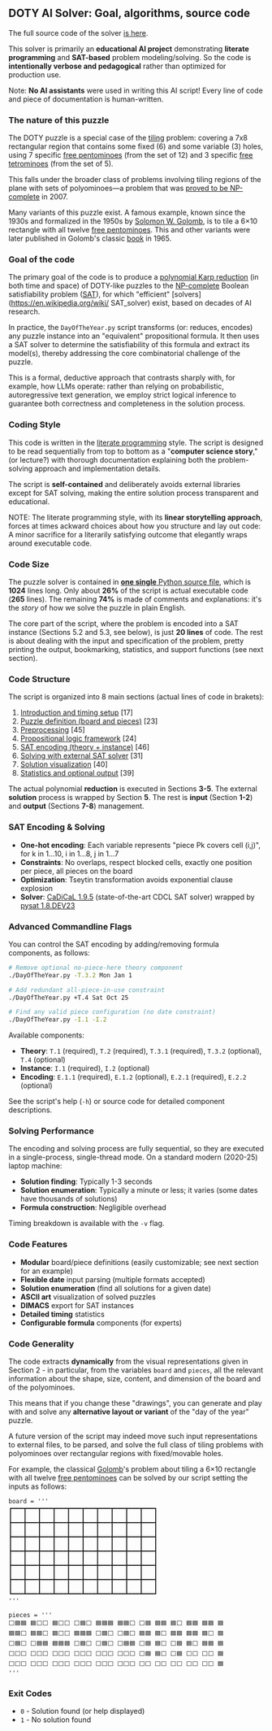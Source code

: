 ## DOTY AI Solver: Goal, algorithms, source code

The full source code of the solver [is here](./DayOfTheYear.py).

This solver is primarily an **educational AI project** demonstrating **literate programming** and **SAT-based** problem modeling/solving. So the code is **intentionally verbose and pedagogical** rather than optimized for production use. 

Note: **No AI assistants** were used in writing this AI script! Every line of code and piece of documentation is human-written.

### The nature of this puzzle

The DOTY puzzle is a special case of the [tiling](https://en.wikipedia.org/wiki/Tessellation) problem: covering a 7x8 rectangular region that contains some fixed (6) and some variable (3) holes, using 7 specific [free pentominoes](https://en.wikipedia.org/wiki/Pentomino) (from the set of 12) and 3 specific [free tetrominoes](https://en.wikipedia.org/wiki/Tetromino) (from the set of 5).

This falls under the broader class of problems involving tiling regions of the plane with sets of polyominoes—a problem that was [proved to be NP-complete](https://link.springer.com/article/10.1007/s00373-007-0713-4) in 2007.

Many variants of this puzzle exist. A famous example, known since the 1930s and formalized in the 1950s by [Solomon W. Golomb](https://en.wikipedia.org/wiki/Solomon_W._Golomb), is to tile a 6×10 rectangle with all twelve [free pentominoes](https://en.wikipedia.org/wiki/Pentomino). This and other variants were later published in Golomb's classic [book](https://en.wikipedia.org/wiki/Polyominoes:_Puzzles,_Patterns,_Problems,_and_Packings) in 1965.

### Goal of the code

The primary goal of the code is to produce a [polynomial Karp reduction](https://en.wikipedia.org/wiki/Polynomial-time_reduction) (in both time and space) of DOTY-like puzzles to the [NP-complete](https://en.wikipedia.org/wiki/NP-completeness) Boolean satisfiability problem ([SAT](https://en.wikipedia.org/wiki/Boolean_satisfiability_problem)), for which "efficient" [solvers](https://en.wikipedia.org/wiki/
SAT_solver) exist, based on decades of AI research.

In practice, the ``DayOfTheYear.py`` script transforms (or: reduces, encodes) any puzzle instance into an "equivalent" propositional formula. It then uses a SAT solver to determine the satisfiability of this formula and extract its model(s), thereby addressing the core combinatorial challenge of the puzzle.

This is a formal, deductive approach that contrasts sharply with, for example, how LLMs operate: rather than relying on probabilistic, autoregressive text generation, we employ strict logical inference to guarantee both correctness and completeness in the solution process.

### Coding Style

This code is written in the [literate programming](https://en.wikipedia.org/wiki/Literate_programming) style. The script is designed to be read sequentially from top to bottom as a "**computer science story**," (or lecture?) with thorough documentation explaining both the problem-solving approach and implementation details.

The script is **self-contained** and deliberately avoids external libraries except for SAT solving, making the entire solution process transparent and educational.

NOTE: The literate programming style, with its **linear storytelling approach**, forces at times ackward choices about how you structure and lay out code: A minor sacrifice for a literarily satisfying outcome that elegantly wraps around executable code.


### Code Size

The puzzle solver is contained in [**one single** Python source file](https://github.com/mabene/doty/blob/main/DayOfTheYear.py), which is **1024** lines long. Only about **26%** of the script is actual executable code (**265** lines). The remaining **74%** is made of comments and explanations: it's the *story* of how we solve the puzzle in plain English.

The core part of the script, where the problem is encoded into a SAT instance (Sections 5.2 and 5.3, see below), is just **20 lines** of code. The rest is about dealing with the input and specification of the problem, pretty printing the output, bookmarking, statistics, and support functions (see next section).
  
### Code Structure

The script is organized into 8 main sections (actual lines of code in brakets):

1. [Introduction and timing setup](https://github.com/mabene/doty/blob/318e7d920f4f893d9b29e4ecdcbd9eec0abdafc2/DayOfTheYear.py#L27-L101) [17]
2. [Puzzle definition (board and pieces)](https://github.com/mabene/doty/blob/318e7d920f4f893d9b29e4ecdcbd9eec0abdafc2/DayOfTheYear.py#L104-L183) [23]
3. [Preprocessing](https://github.com/mabene/doty/blob/318e7d920f4f893d9b29e4ecdcbd9eec0abdafc2/DayOfTheYear.py#L186-L348) [45]
4. [Propositional logic framework](https://github.com/mabene/doty/blob/318e7d920f4f893d9b29e4ecdcbd9eec0abdafc2/DayOfTheYear.py#L351-L469) [24]
5. [SAT encoding (theory + instance)](https://github.com/mabene/doty/blob/318e7d920f4f893d9b29e4ecdcbd9eec0abdafc2/DayOfTheYear.py#L472-L630) [46]
6. [Solving with external SAT solver](https://github.com/mabene/doty/blob/318e7d920f4f893d9b29e4ecdcbd9eec0abdafc2/DayOfTheYear.py#L633-L731) [31]
7. [Solution visualization](https://github.com/mabene/doty/blob/318e7d920f4f893d9b29e4ecdcbd9eec0abdafc2/DayOfTheYear.py#L734-L831) [40]
8. [Statistics and optional output](https://github.com/mabene/doty/blob/318e7d920f4f893d9b29e4ecdcbd9eec0abdafc2/DayOfTheYear.py#L834-L1024) [39]

The actual polynomial **reduction** is executed in Sections **3-5**. The external **solution** process is wrapped by Section **5**. The rest is **input** (Section **1-2**) and **output** (Sections **7-8**) management.

### SAT Encoding & Solving

- **One-hot encoding**: Each variable represents "piece Pk covers cell (i,j)", for k in 1...10, i in 1...8, j in 1...7
- **Constraints**: No overlaps, respect blocked cells, exactly one position per piece, all pieces on the board
- **Optimization**: Tseytin transformation avoids exponential clause explosion
- **Solver**: [CaDiCaL 1.9.5](https://github.com/arminbiere/cadical) (state-of-the-art CDCL SAT solver) wrapped by [pysat 1.8.DEV23](https://pysathq.github.io)

### Advanced Commandline Flags

You can control the SAT encoding by adding/removing formula components, as follows:

```bash
# Remove optional no-piece-here theory component
./DayOfTheYear.py -T.3.2 Mon Jan 1

# Add redundant all-piece-in-use constraint
./DayOfTheYear.py +T.4 Sat Oct 25

# Find any valid piece configuration (no date constraint)
./DayOfTheYear.py -I.1 -I.2
```

Available components:
- **Theory**: `T.1` (required), `T.2` (required), `T.3.1` (required), `T.3.2` (optional), `T.4` (optional)
- **Instance**: `I.1` (required), `I.2` (optional)
- **Encoding**: `E.1.1` (required), `E.1.2` (optional), `E.2.1` (required), `E.2.2` (optional)

See the script's help (`-h`) or source code for detailed component descriptions.

### Solving Performance

The encoding and solving process are fully sequential, so they are executed in a single-process, single-thread mode. On a standard modern (2020-25) laptop machine:

- **Solution finding**: Typically 1-3 seconds
- **Solution enumeration**: Typically a minute or less; it varies (some dates have thousands of solutions)
- **Formula construction**: Negligible overhead

Timing breakdown is available with the `-v` flag.

### Code Features

- **Modular** board/piece definitions (easily customizable; see next section for an example)
- **Flexible date** input parsing (multiple formats accepted)
- **Solution enumeration** (find all solutions for a given date)
- **ASCII art** visualization of solved puzzles
- **DIMACS** export for SAT instances
- **Detailed timing** statistics
- **Configurable formula** components (for experts)

### Code Generality

The code extracts **dynamically** from the visual representations given in Section 2 - in particular, from the variables ``board`` and ``pieces``, all the relevant information about the shape, size, content, and dimension of the board and of the polyominoes.

This means that if you change these "drawings", you can generate and play with and solve any **alternative layout or variant** of the "day of the year" puzzle.

A future version of the script may indeed move such input representations to external files, to be parsed, and solve the full class of tiling problems with polyominoes over rectangular regions with fixed/movable holes.

For example, the classical [Golomb](https://en.wikipedia.org/wiki/Solomon_W._Golomb)'s problem about tiling a 6×10 rectangle with all twelve [free pentominoes](https://en.wikipedia.org/wiki/Pentomino) can be solved by our script setting the inputs as follows:

    board = '''
    ┏━━━┳━━━┳━━━┳━━━┳━━━┳━━━┳━━━┳━━━┳━━━┳━━━┓
    ┃   ┃   ┃   ┃   ┃   ┃   ┃   ┃   ┃   ┃   ┃
    ┣━━━╋━━━╋━━━╋━━━╋━━━╋━━━╋━━━╋━━━╋━━━╋━━━┫
    ┃   ┃   ┃   ┃   ┃   ┃   ┃   ┃   ┃   ┃   ┃
    ┣━━━╋━━━╋━━━╋━━━╋━━━╋━━━╋━━━╋━━━╋━━━╋━━━┫
    ┃   ┃   ┃   ┃   ┃   ┃   ┃   ┃   ┃   ┃   ┃
    ┣━━━╋━━━╋━━━╋━━━╋━━━╋━━━╋━━━╋━━━╋━━━╋━━━┫
    ┃   ┃   ┃   ┃   ┃   ┃   ┃   ┃   ┃   ┃   ┃
    ┣━━━╋━━━╋━━━╋━━━╋━━━╋━━━╋━━━╋━━━╋━━━╋━━━┫
    ┃   ┃   ┃   ┃   ┃   ┃   ┃   ┃   ┃   ┃   ┃
    ┣━━━╋━━━╋━━━╋━━━╋━━━╋━━━╋━━━╋━━━╋━━━╋━━━┫
    ┃   ┃   ┃   ┃   ┃   ┃   ┃   ┃   ┃   ┃   ┃
    ┗━━━┻━━━┻━━━┻━━━┻━━━┻━━━┻━━━┻━━━┻━━━┻━━━┛
    '''

    pieces = '''
    ⬜️🟦🟦 🟦⬜️⬜️ 🟦⬜️⬜️ ⬜️🟦⬜️ 🟦🟦🟦 🟦🟦⬜️ ⬜️🟦 🟦🟦 🟦⬜️ 🟦🟦 🟦🟦 🟦
    🟦🟦⬜️ 🟦🟦⬜️ 🟦⬜️⬜️ 🟦🟦🟦 ⬜️🟦⬜️ ⬜️🟦⬜️ 🟦🟦 🟦⬜️ 🟦🟦 🟦🟦 🟦⬜️ 🟦
    ⬜️🟦⬜️ ⬜️🟦🟦 🟦🟦🟦 ⬜️🟦⬜️ ⬜️🟦⬜️ ⬜️🟦🟦 ⬜️🟦 🟦⬜️ ⬜️🟦 🟦⬜️ 🟦🟦 🟦
    ⬜️⬜️⬜️ ⬜️⬜️⬜️ ⬜️⬜️⬜️ ⬜️⬜️⬜️ ⬜️⬜️⬜️ ⬜️⬜️⬜️ ⬜️🟦 🟦⬜️ ⬜️🟦 ⬜️⬜️ ⬜️⬜️ 🟦
    ⬜️⬜️⬜️ ⬜️⬜️⬜️ ⬜️⬜️⬜️ ⬜️⬜️⬜️ ⬜️⬜️⬜️ ⬜️⬜️⬜️ ⬜️⬜️ ⬜️⬜️ ⬜️⬜️ ⬜️⬜️ ⬜️⬜️ 🟦
    '''


### Exit Codes

- `0` - Solution found (or help displayed)
- `1` - No solution found

